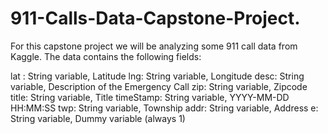 # 911-Calls-Data-Capstone-Project.

For this capstone project we will be analyzing some 911 call data from Kaggle. The data contains the following fields:

lat : String variable,
Latitude lng: String variable, 
Longitude desc: String variable, Description of the Emergency Call
zip: String variable, 
Zipcode title: String variable, Title
timeStamp: String variable, 
YYYY-MM-DD HH:MM:SS twp: String variable, Township
addr: String variable, 
Address e: String variable, Dummy variable (always 1)
